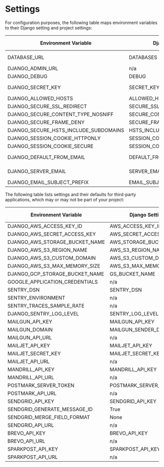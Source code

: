 # Settings

For configuration purposes, the following table maps environment variables to their Django setting and project settings:

| Environment Variable                  | Django Setting              | Development Default | Production Default                             |
| ------------------------------------- | --------------------------- | ------------------- | ---------------------------------------------- |
| DATABASE_URL                          | DATABASES                   | auto w/ Docker;     | raises error                                   |
| DJANGO_ADMIN_URL                      | n/a                         | 'admin/'            | raises error                                   |
| DJANGO_DEBUG                          | DEBUG                       | True                | False                                          |
| DJANGO_SECRET_KEY                     | SECRET_KEY                  | auto-generated      | raises error                                   |
| DJANGO_ALLOWED_HOSTS                  | ALLOWED_HOSTS               | ['*']               | ['your_domain_name']                           |
| DJANGO_SECURE_SSL_REDIRECT            | SECURE_SSL_REDIRECT         | n/a                 | True                                           |
| DJANGO_SECURE_CONTENT_TYPE_NOSNIFF    | SECURE_CONTENT_TYPE_NOSNIFF | n/a                 | True                                           |
| DJANGO_SECURE_FRAME_DENY              | SECURE_FRAME_DENY           | n/a                 | True                                           |
| DJANGO_SECURE_HSTS_INCLUDE_SUBDOMAINS | HSTS_INCLUDE_SUBDOMAINS     | n/a                 | True                                           |
| DJANGO_SESSION_COOKIE_HTTPONLY        | SESSION_COOKIE_HTTPONLY     | n/a                 | True                                           |
| DJANGO_SESSION_COOKIE_SECURE          | SESSION_COOKIE_SECURE       | n/a                 | False                                          |
| DJANGO_DEFAULT_FROM_EMAIL             | DEFAULT_FROM_EMAIL          | n/a                 | "your_project_name <noreply@your_domain_name>" |
| DJANGO_SERVER_EMAIL                   | SERVER_EMAIL                | n/a                 | "your_project_name <noreply@your_domain_name>" |
| DJANGO_EMAIL_SUBJECT_PREFIX           | EMAIL_SUBJECT_PREFIX        | n/a                 | "[your_project_name] "                         |

The following table lists settings and their defaults for third-party applications, which may or may not be part of your project:

| Environment Variable           | Django Setting          | Development Default | Production Default                 |
| ------------------------------ | ----------------------- | ------------------- | ---------------------------------- |
| DJANGO_AWS_ACCESS_KEY_ID       | AWS_ACCESS_KEY_ID       | n/a                 | raises error                       |
| DJANGO_AWS_SECRET_ACCESS_KEY   | AWS_SECRET_ACCESS_KEY   | n/a                 | raises error                       |
| DJANGO_AWS_STORAGE_BUCKET_NAME | AWS_STORAGE_BUCKET_NAME | n/a                 | raises error                       |
| DJANGO_AWS_S3_REGION_NAME      | AWS_S3_REGION_NAME      | n/a                 | None                               |
| DJANGO_AWS_S3_CUSTOM_DOMAIN    | AWS_S3_CUSTOM_DOMAIN    | n/a                 | None                               |
| DJANGO_AWS_S3_MAX_MEMORY_SIZE  | AWS_S3_MAX_MEMORY_SIZE  | n/a                 | 100_000_000                        |
| DJANGO_GCP_STORAGE_BUCKET_NAME | GS_BUCKET_NAME          | n/a                 | raises error                       |
| GOOGLE_APPLICATION_CREDENTIALS | n/a                     | n/a                 | raises error                       |
| SENTRY_DSN                     | SENTRY_DSN              | n/a                 | raises error                       |
| SENTRY_ENVIRONMENT             | n/a                     | n/a                 | production                         |
| SENTRY_TRACES_SAMPLE_RATE      | n/a                     | n/a                 | 0.0                                |
| DJANGO_SENTRY_LOG_LEVEL        | SENTRY_LOG_LEVEL        | n/a                 | logging.INFO                       |
| MAILGUN_API_KEY                | MAILGUN_API_KEY         | n/a                 | raises error                       |
| MAILGUN_DOMAIN                 | MAILGUN_SENDER_DOMAIN   | n/a                 | raises error                       |
| MAILGUN_API_URL                | n/a                     | n/a                 | <https://api.mailgun.net/v3>       |
| MAILJET_API_KEY                | MAILJET_API_KEY         | n/a                 | raises error                       |
| MAILJET_SECRET_KEY             | MAILJET_SECRET_KEY      | n/a                 | raises error                       |
| MAILJET_API_URL                | n/a                     | n/a                 | <https://api.mailjet.com/v3>       |
| MANDRILL_API_KEY               | MANDRILL_API_KEY        | n/a                 | raises error                       |
| MANDRILL_API_URL               | n/a                     | n/a                 | <https://mandrillapp.com/api/1.0>  |
| POSTMARK_SERVER_TOKEN          | POSTMARK_SERVER_TOKEN   | n/a                 | raises error                       |
| POSTMARK_API_URL               | n/a                     | n/a                 | <https://api.postmarkapp.com/>     |
| SENDGRID_API_KEY               | SENDGRID_API_KEY        | n/a                 | raises error                       |
| SENDGRID_GENERATE_MESSAGE_ID   | True                    | n/a                 | raises error                       |
| SENDGRID_MERGE_FIELD_FORMAT    | None                    | n/a                 | raises error                       |
| SENDGRID_API_URL               | n/a                     | n/a                 | <https://api.sendgrid.com/v3/>     |
| BREVO_API_KEY                  | BREVO_API_KEY           | n/a                 | raises error                       |
| BREVO_API_URL                  | n/a                     | n/a                 | <https://api.brevo.com/v3/>        |
| SPARKPOST_API_KEY              | SPARKPOST_API_KEY       | n/a                 | raises error                       |
| SPARKPOST_API_URL              | n/a                     | n/a                 | <https://api.sparkpost.com/api/v1> |
